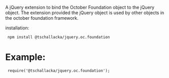 A jQuery extension to bind the October Foundation object to the jQuery object. 
The extension provided the jQuery object is used by other objects in the october foundation framework.

installation:

     npm install @tschallacka/jquery.oc.foundation


# Example:

     require('@tschallacka/jquery.oc.foundation');
